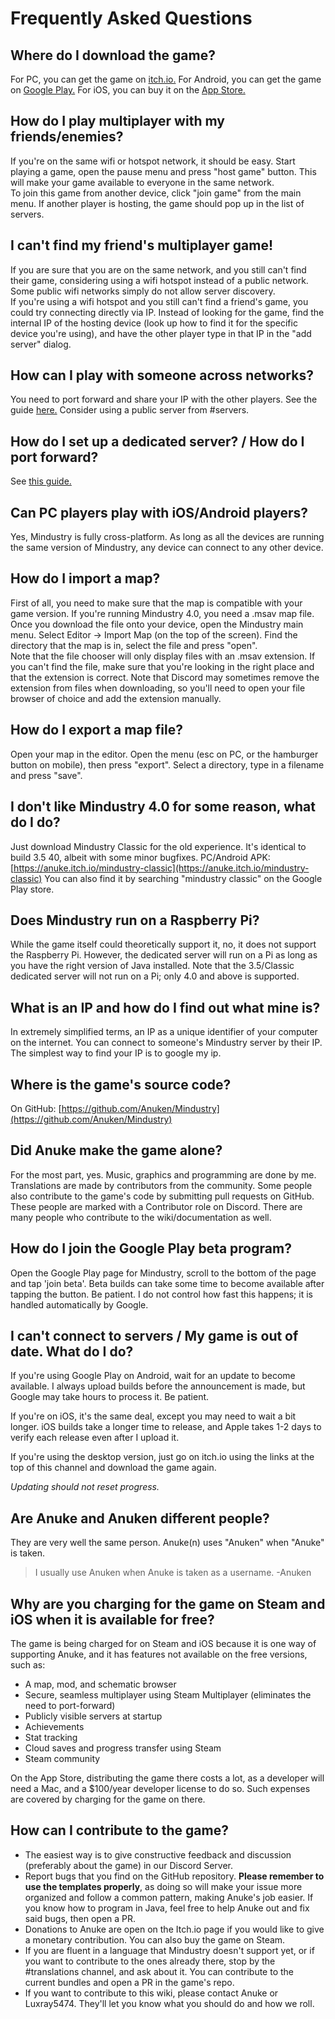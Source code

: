 # Frequently Asked Questions

## Where do I download the game?

For PC, you can get the game on [itch.io.](https://anuke.itch.io/mindustry)
For Android, you can get the game on [Google Play.](https://play.google.com/store/apps/details?id=io.anuke.mindustry)
For iOS, you can buy it on the [App Store.](https://apps.apple.com/us/app/mindustry/id1385258906?ign-mpt=uo%3D8)


## How do I play multiplayer with my friends/enemies?

If you're on the same wifi or hotspot network, it should be easy. Start playing a game, open the pause menu and press "host game" button. This will make your game available to everyone in the same network.  
To join this game from another device, click "join game" from the main menu. If another player is hosting, the game should pop up in the list of servers.


## I can't find my friend's multiplayer game!

If you are sure that you are on the same network, and you still can't find their game, considering using a wifi hotspot instead of a public network. Some public wifi networks simply do not allow server discovery.  
If you're using a wifi hotspot and you still can't find a friend's game, you could try connecting directly via IP. Instead of looking for the game, find the internal IP of the hosting device (look up how to find it for the specific device you're using), and have the other player type in that IP in the "add server" dialog.


## How can I play with someone across networks?

You need to port forward and share your IP with the other players. See the guide [here.](https://mindustrygame.github.io/wiki/servers/)
Consider using a public server from #servers.

## How do I set up a dedicated server? / How do I port forward?

See [this guide.](https://mindustrygame.github.io/wiki/servers/)


## Can PC players play with iOS/Android players?

Yes, Mindustry is fully cross-platform. As long as all the devices are running the same version of Mindustry, any device can connect to any other device.

## How do I import a map?

First of all, you need to make sure that the map is compatible with your game version. If you're running Mindustry 4.0, you need a .msav map file.
Once you download the file onto your device, open the Mindustry main menu. Select Editor -> Import Map (on the top of the screen). Find the directory that the map is in, select the file and press "open".  
Note that the file chooser will only display files with an .msav extension. If you can't find the file, make sure that you're looking in the right place and that the extension is correct. Note that Discord may sometimes remove the extension from files when downloading, so you'll need to open your file browser of choice and add the extension manually.


## How do I export a map file?

Open your map in the editor. Open the menu (esc on PC, or the hamburger button on mobile), then press "export". Select a directory, type in a filename and press "save".


## I don't like Mindustry 4.0 for some reason, what do I do?

Just download Mindustry Classic for the old experience. It's identical to build 3.5 40, albeit with some minor bugfixes.
PC/Android APK: [https://anuke.itch.io/mindustry-classic](https://anuke.itch.io/mindustry-classic)
You can also find it by searching "mindustry classic" on the Google Play store.


## Does Mindustry run on a Raspberry Pi?

While the game itself could theoretically support it, no, it does not support the Raspberry Pi.
However, the dedicated server will run on a Pi as long as you have the right version of Java installed. Note that the 3.5/Classic dedicated server will not run on a Pi; only 4.0 and above is supported.


## What is an IP and how do I find out what mine is?
In extremely simplified terms, an IP as a unique identifier of your computer on the internet. 
You can connect to someone's Mindustry server by their IP. The simplest way to find your IP is to google my ip.


## Where is the game's source code?
On GitHub: [https://github.com/Anuken/Mindustry](https://github.com/Anuken/Mindustry)


## Did Anuke make the game alone?

For the most part, yes. Music, graphics and programming are done by me. Translations are made by contributors from the community.
Some people also contribute to the game's code by submitting pull requests on GitHub. These people are marked with a Contributor role on Discord. There are many people who contribute to the wiki/documentation as well.

## How do I join the Google Play beta program?

Open the Google Play page for Mindustry, scroll to the bottom of the page and tap 'join beta'.
Beta builds can take some time to become available after tapping the button. Be patient. I do not control how fast this happens; it is handled automatically by Google.


## I can't connect to servers / My game is out of date. What do I do?

If you're using Google Play on Android, wait for an update to become available. I always upload builds before the announcement is made, but Google may take hours to process it. Be patient.  

If you're on iOS, it's the same deal, except you may need to wait a bit longer. iOS builds take a longer time to release, and Apple takes 1-2 days to verify each release even after I upload it.  

If you're using the desktop version, just go on itch.io using the links at the top of this channel and download the game again.  

*Updating should not reset progress.*


## Are Anuke and Anuken different people?

They are very well the same person. Anuke(n) uses "Anuken" when "Anuke" is taken.

> I usually use Anuken when Anuke is taken as a username. -Anuken


## Why are you charging for the game on Steam and iOS when it is available for free?

The game is being charged for on Steam and iOS because it is one way of supporting Anuke, and it has features not available on the free versions, such as:

- A map, mod, and schematic browser
- Secure, seamless multiplayer using Steam Multiplayer (eliminates the need to port-forward)
- Publicly visible servers at startup
- Achievements
- Stat tracking
- Cloud saves and progress transfer using Steam
- Steam community

On the App Store, distributing the game there costs a lot, as a developer will need a Mac, and a $100/year developer license to do so. Such expenses are covered by charging for the game on there.


## How can I contribute to the game? 

- The easiest way is to give constructive feedback and discussion (preferably about the game) in our Discord Server.
- Report bugs that you find on the GitHub repository. **Please remember to use the templates properly**, as doing so will make your issue more organized and follow a common pattern, making Anuke's job easier. If you know how to program in Java, feel free to help Anuke out and fix said bugs, then open a PR. 
- Donations to Anuke are open on the Itch.io page if you would like to give a monetary contribution. You can also buy the game on Steam.
- If you are fluent in a language that Mindustry doesn't support yet, or if you want to contribute to the ones already there, stop by the #translations channel, and ask about it. You can contribute to the current bundles and open a PR in the game's repo.
- If you want to contribute to this wiki, please contact Anuke or Luxray5474. They'll let you know what you should do and how we roll.
